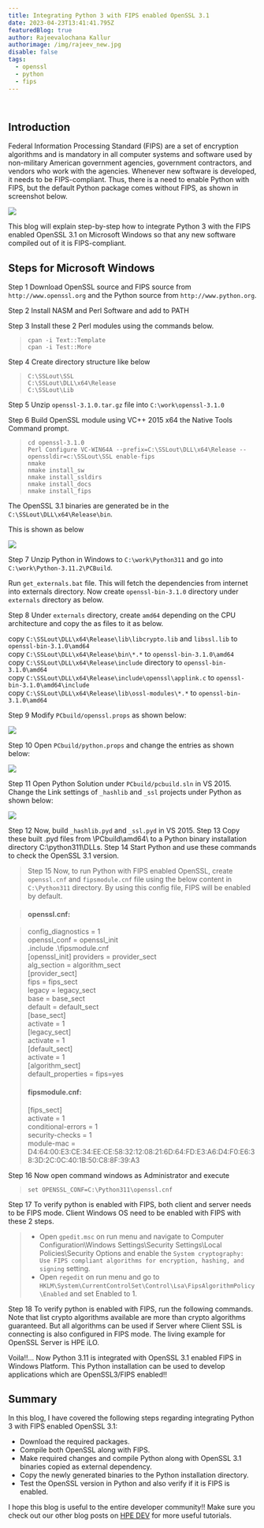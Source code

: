 ```yaml
---
title: Integrating Python 3 with FIPS enabled OpenSSL 3.1
date: 2023-04-23T13:41:41.795Z
featuredBlog: true
author: Rajeevalochana Kallur
authorimage: /img/rajeev_new.jpg
disable: false
tags:
  - openssl
  - python
  - fips
---
```

![]()

![]()

## Introduction

Federal Information Processing Standard (FIPS) are a set of encryption algorithms and is mandatory in all computer systems and software used by non-military American government agencies, government contractors, and vendors who work with the agencies. Whenever new software is developed, it needs to be FIPS-compliant. Thus, there is a need to enable Python with FIPS, but the default Python package comes without FIPS, as shown in screenshot below.

![](/img/openssl-before.jpg)

This blog will explain step-by-step how to integrate Python 3 with the FIPS enabled OpenSSL 3.1 on  Microsoft Windows so that any new software compiled out of it is FIPS-compliant.

## Steps for Microsoft Windows

Step 1 Download OpenSSL source and FIPS source from `http://www.openssl.org` and the Python source from `http://www.python.org`.

Step 2 Install NASM and Perl Software and add to PATH

Step 3 Install these 2 Perl modules using the commands below.

> `cpan -i Text::Template`\
> `cpan -i Test::More`

Step 4 Create directory structure like below

> `C:\SSLout\SSL`\
> `C:\SSLout\DLL\x64\Release`\
> `C:\SSLout\Lib`

Step 5 Unzip `openssl-3.1.0.tar.gz` file into `C:\work\openssl-3.1.0`

Step 6 Build OpenSSL module using VC++ 2015 x64 the Native Tools Command prompt.

> `cd openssl-3.1.0`\
> `Perl Configure VC-WIN64A --prefix=C:\SSLout\DLL\x64\Release --openssldir=c:\SSLout\SSL enable-fips`\
> `nmake`\
> `nmake install_sw`\
> `nmake install_ssldirs`\
> `nmake install_docs`\
> `nmake install_fips`

The OpenSSL 3.1 binaries are generated be in the `C:\SSLout\DLL\x64\Release\bin`.  

This is shown as below

![](/img/openssl_directory_structure.jpg)

Step 7 Unzip Python in Windows to `C:\work\Python311` and go into `C:\work\Python-3.11.2\PCBuild`.  

Run `get_externals.bat` file.  This will fetch the dependencies from internet into externals directory. Now create `openssl-bin-3.1.0` directory under `externals` directory as below.

Step 8 Under `externals` directory, create `amd64` depending on the CPU architecture and 
copy the as files to it as below.

copy `C:\SSLout\DLL\x64\Release\lib\libcrypto.lib` and `libssl.lib` to `openssl-bin-3.1.0\amd64`\
copy `C:\SSLout\DLL\x64\Release\bin\*.*` to `openssl-bin-3.1.0\amd64`\
copy `C:\SSLout\DLL\x64\Release\include` directory to `openssl-bin-3.1.0\amd64`\
copy `C:\SSLout\DLL\x64\Release\include\openssl\applink.c` to `openssl-bin-3.1.0\amd64\include`\
copy `C:\SSLout\DLL\x64\Release\lib\ossl-modules\*.*` to `openssl-bin-3.1.0\amd64`

Step 9 Modify `PCbuild/openssl.props` as shown below:

![](/img/openssl_settings.jpg)

Step 10 Open `PCbuild/python.props` and change the entries as shown below:

![](/img/openssl_settings2.jpg)

Step 11 Open Python Solution under `PCbuild/pcbuild.sln` in VS 2015.
Change the Link settings of `_hashlib` and `_ssl` projects under Python as shown below:

![](/img/openssl_vs_settings.jpg)

Step 12 Now, build `_hashlib.pyd` and `_ssl.pyd` in VS 2015.
Step 13 Copy these built .pyd files from \PCbuild\amd64\ to a Python binary installation directory C:\python311\DLLs.
Step 14 Start Python and use these commands to check the OpenSSL 3.1 version.

> Step 15 Now, to run Python with FIPS enabled OpenSSL, create `openssl.cnf` and `fipsmodule.cnf` file using the below content in `C:\Python311` directory. By using this config file, FIPS will be enabled by default.

>#### openssl.cnf: 

> config_diagnostics = 1\
> openssl_conf = openssl_init\
> .include .\fipsmodule.cnf\
> \[openssl_init]
> providers = provider_sect\
> alg_section = algorithm_sect\
> \[provider_sect]\
> fips = fips_sect\
> legacy = legacy_sect\
> base = base_sect\
> default = default_sect\
> \[base_sect]\
> activate = 1\
> \[legacy_sect]\
> activate = 1\
> \[default_sect]\
> activate = 1\
> \[algorithm_sect]\
> default_properties = fips=yes
>
> #### fipsmodule.cnf:  
>
> \[fips_sect]\
> activate = 1\
> conditional-errors = 1\
> security-checks = 1\
> module-mac = D4:64:00:E3:CE:34:EE:CE:58:32:12:08:21:6D:64:FD:E3:A6:D4:F0:E6:38:3D:2C:0C:40:1B:50:C8:8F:39:A3

Step 16 Now open command windows as Administrator and execute 

> `set OPENSSL_CONF=C:\Python311\openssl.cnf` 

Step 17 To verify python is enabled with FIPS, both client and server needs to be FIPS mode. Client Windows OS need to be enabled with FIPS with these 2 steps.

> - Open `gpedit.msc` on run menu and navigate to Computer Configuration\Windows Settings\Security Settings\Local Policies\Security Options and enable the `System cryptography: Use FIPS compliant algorithms for encryption, hashing, and signing` setting.   
> - Open `regedit` on run menu and go to `HKLM\System\CurrentControlSet\Control\Lsa\FipsAlgorithmPolicy\Enabled` and set Enabled to 1.

Step 18 To verify python is enabled with FIPS, run the following commands. Note that list crypto algorithms available are more than crypto algorithms guaranteed.  But all algorithms can be used if Server where Client SSL is connecting is also configured in FIPS mode. The living example for OpenSSL Server is HPE iLO.

Voila!!...  Now Python 3.11 is integrated with OpenSSL 3.1 enabled FIPS in Windows Platform.  This Python installation can be used to develop applications which are OpenSSL3/FIPS enabled!!

## Summary

In this blog, I have covered the following steps regarding integrating Python 3 with FIPS enabled OpenSSL 3.1:

* Download the required packages. 
* Compile both OpenSSL along with FIPS.
* Make required changes and compile Python along with OpenSSL 3.1 binaries copied as external dependency.
* Copy the newly generated binaries to the Python installation directory.
* Test the OpenSSL version in Python and also verify if it is FIPS is enabled.  

I hope this blog is useful to the entire developer community!! Make sure you check out our other blog posts on [HPE DEV](https://developer.hpe.com/blog/) for more useful tutorials.
